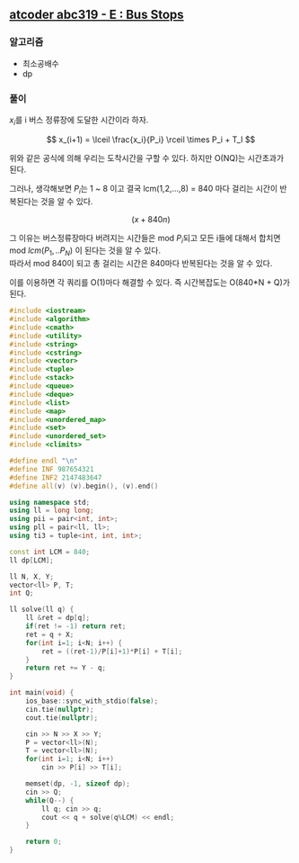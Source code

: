 ## [atcoder abc319 - E : Bus Stops](https://atcoder.jp/contests/abc319/tasks/abc319_e)

### 알고리즘
- 최소공배수
- dp

### 풀이
$x_i$를 i 버스 정류장에 도달한 시간이라 하자.  

$$
x_(i+1) = \lceil \frac{x_i}{P_i} \rceil \times P_i + T_I 
$$

위와 같은 공식에 의해 우리는 도착시간을 구할 수 있다. 하지만 O(NQ)는 시간초과가 된다.  

그러나, 생각해보면 $P_i$는 1 ~ 8 이고 결국 lcm(1,2,...,8) = 840 마다 걸리는 시간이 반복된다는 것을 알 수 있다.  

$$
(x + 840n) % P_i = x % P_i
$$

그 이유는 버스정류장마다 버려지는 시간들은 mod $P_i$되고 모든 i들에 대해서 합치면 mod $lcm(P_1, .. P_N)$ 이 된다는 것을 알 수 있다.  
따라서 mod 840이 되고 총 걸리는 시간은 840마다 반복된다는 것을 알 수 있다.

이를 이용하면 각 쿼리를 O(1)마다 해결할 수 있다. 즉 시간복잡도는 O(840*N + Q)가 된다.

```c++
#include <iostream>
#include <algorithm>
#include <cmath>
#include <utility>
#include <string>
#include <cstring>
#include <vector>
#include <tuple>
#include <stack>
#include <queue>
#include <deque>
#include <list>
#include <map>
#include <unordered_map>
#include <set>
#include <unordered_set>
#include <climits>

#define endl "\n"
#define INF 987654321
#define INF2 2147483647
#define all(v) (v).begin(), (v).end()

using namespace std;
using ll = long long;
using pii = pair<int, int>;
using pll = pair<ll, ll>;
using ti3 = tuple<int, int, int>;

const int LCM = 840;
ll dp[LCM];

ll N, X, Y;
vector<ll> P, T;
int Q;

ll solve(ll q) {
    ll &ret = dp[q];
    if(ret != -1) return ret;
    ret = q + X;
    for(int i=1; i<N; i++) {
        ret = ((ret-1)/P[i]+1)*P[i] + T[i];
    }
    return ret += Y - q;
}

int main(void) {
    ios_base::sync_with_stdio(false);
    cin.tie(nullptr);
    cout.tie(nullptr);

    cin >> N >> X >> Y;
    P = vector<ll>(N);
    T = vector<ll>(N);
    for(int i=1; i<N; i++)
        cin >> P[i] >> T[i];

    memset(dp, -1, sizeof dp);
    cin >> Q;
    while(Q--) {
        ll q; cin >> q;
        cout << q + solve(q%LCM) << endl;
    }

    return 0;
}
```